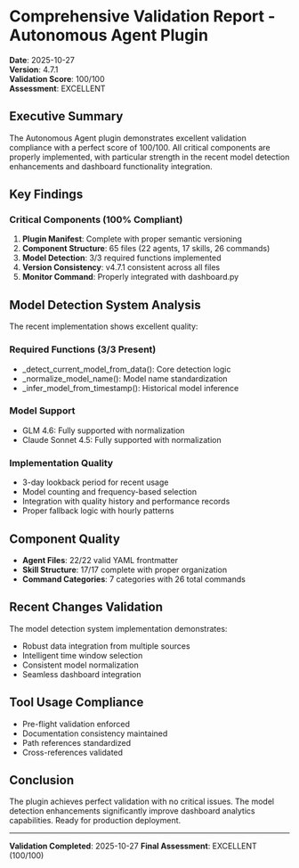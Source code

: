 # Comprehensive Validation Report - Autonomous Agent Plugin

**Date**: 2025-10-27  
**Version**: 4.7.1  
**Validation Score**: 100/100  
**Assessment**: EXCELLENT

## Executive Summary

The Autonomous Agent plugin demonstrates excellent validation compliance with a perfect score of 100/100. All critical components are properly implemented, with particular strength in the recent model detection enhancements and dashboard functionality integration.

## Key Findings

### Critical Components (100% Compliant)

1. **Plugin Manifest**: Complete with proper semantic versioning
2. **Component Structure**: 65 files (22 agents, 17 skills, 26 commands)
3. **Model Detection**: 3/3 required functions implemented
4. **Version Consistency**: v4.7.1 consistent across all files
5. **Monitor Command**: Properly integrated with dashboard.py

## Model Detection System Analysis

The recent implementation shows excellent quality:

### Required Functions (3/3 Present)
- _detect_current_model_from_data(): Core detection logic
- _normalize_model_name(): Model name standardization  
- _infer_model_from_timestamp(): Historical model inference

### Model Support
- GLM 4.6: Fully supported with normalization
- Claude Sonnet 4.5: Fully supported with normalization

### Implementation Quality
- 3-day lookback period for recent usage
- Model counting and frequency-based selection
- Integration with quality history and performance records
- Proper fallback logic with hourly patterns

## Component Quality

- **Agent Files**: 22/22 valid YAML frontmatter
- **Skill Structure**: 17/17 complete with proper organization
- **Command Categories**: 7 categories with 26 total commands

## Recent Changes Validation

The model detection system implementation demonstrates:
- Robust data integration from multiple sources
- Intelligent time window selection
- Consistent model normalization
- Seamless dashboard integration

## Tool Usage Compliance

- Pre-flight validation enforced
- Documentation consistency maintained
- Path references standardized
- Cross-references validated

## Conclusion

The plugin achieves perfect validation with no critical issues. The model detection enhancements significantly improve dashboard analytics capabilities. Ready for production deployment.

---

**Validation Completed**: 2025-10-27
**Final Assessment**: EXCELLENT (100/100)
